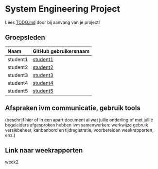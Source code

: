 # System Engineering Project

Lees [TODO.md](TODO.md) door bij aanvang van je project!

## Groepsleden

| Naam     | GitHub gebruikersnaam                   |
| :---     | :---                                    |
| student1 | [student1](https://github.com/student1) |
| student2 | [student2](https://github.com/student2) |
| student3 | [student3](https://github.com/student3) |
| student4 | [student4](https://github.com/student4) |
| student5 | [student5](https://github.com/student5) |

## Afspraken ivm communicatie, gebruik tools

(beschrijf hier of in een apart document al wat jullie onderling of met jullie begeleiders afgesproken hebben ivm samenwerken: werkwijze gebruik versiebeheer, kanbanbord en tijdregistratie, voorbereiden weekrapporten, enz.)


## Link naar weekrapporten
[week2](/weekrapport/week_02.md)
